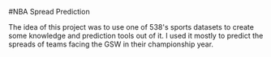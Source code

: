 #NBA Spread Prediction

The idea of this project was to use one of 538's sports datasets to create some knowledge and prediction tools out of it.
I used it mostly to predict the spreads of teams facing the GSW in their championship year.
